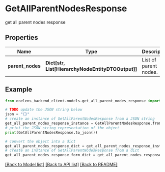 # GetAllParentNodesResponse

get all parent nodes response

## Properties

Name | Type | Description | Notes
------------ | ------------- | ------------- | -------------
**parent_nodes** | **Dict[str, List[HierarchyNodeEntityDTOOutput]]** | List of parent nodes. | 

## Example

```python
from onelens_backend_client.models.get_all_parent_nodes_response import GetAllParentNodesResponse

# TODO update the JSON string below
json = "{}"
# create an instance of GetAllParentNodesResponse from a JSON string
get_all_parent_nodes_response_instance = GetAllParentNodesResponse.from_json(json)
# print the JSON string representation of the object
print(GetAllParentNodesResponse.to_json())

# convert the object into a dict
get_all_parent_nodes_response_dict = get_all_parent_nodes_response_instance.to_dict()
# create an instance of GetAllParentNodesResponse from a dict
get_all_parent_nodes_response_form_dict = get_all_parent_nodes_response.from_dict(get_all_parent_nodes_response_dict)
```
[[Back to Model list]](../README.md#documentation-for-models) [[Back to API list]](../README.md#documentation-for-api-endpoints) [[Back to README]](../README.md)


